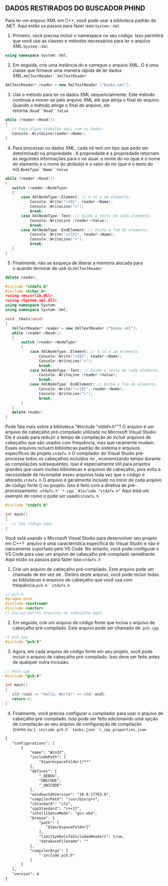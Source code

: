 
## DADOS RESTIRADOS DO BUSCADOR PHIND



Para ler um arquivo XML em C++, você pode usar a biblioteca padrão do .NET. Aqui estão os passos para fazer isso:`System::Xml`

1. Primeiro, você precisa incluir o namespace no seu código. Isso permitirá que você use as classes e métodos necessários para ler o arquivo XML.`System::Xml`


```C++
using namespace System::Xml;

```

2.  Em seguida, crie uma instância do e carregue o arquivo XML. O é uma classe que fornece uma maneira rápida de ler dados XML.`XmlTextReader``XmlTextReader`

```C++
XmlTextReader* reader = new XmlTextReader ("books.xml");
```

3. Use o método para ler os dados XML sequencialmente. Este método continua a mover-se pelo arquivo XML até que atinja o final do arquivo. Quando o método atinge o final do arquivo, ele retorna .`Read``Read``false`

```C++
while (reader->Read())
{
   // Faça algum trabalho aqui com os dados.
   Console::WriteLine(reader->Name);
}

```

4. Para processar os dados XML, cada nó tem um tipo que pode ser determinado na propriedade . A propriedade e a propriedade retornam as seguintes informações para o nó atual: o nome do nó (que é o nome do elemento e o nome do atributo) e o valor do nó (que é o texto do nó).`NodeType``Name``Value`
```C++
while (reader->Read())
{
   switch (reader->NodeType)
   {
       case XmlNodeType::Element: // O nó é um elemento.
           Console::Write("<{0}", reader->Name);
           Console::WriteLine(">");
           break;
       case XmlNodeType::Text: // Exibe o texto em cada elemento.
           Console::WriteLine (reader->Value);
           break;
       case XmlNodeType::EndElement: // Exibe o fim do elemento.
           Console::Write("</{0}", reader->Name);
           Console::WriteLine(">");
           break;
   }
}
```
5. Finalmente, não se esqueça de liberar a memória alocada para o quando terminar de usá-lo.`XmlTextReader`
```C++
delete reader;
```

```C++
#include "stdafx.h"
#include <tchar.h>
#using <mscorlib.dll>
#using <System.xml.dll>
using namespace System;
using namespace System::Xml;

void _tmain(void)
{
   XmlTextReader* reader = new XmlTextReader ("books.xml");
   while (reader->Read())
   {
       switch (reader->NodeType)
       {
           case XmlNodeType::Element: // O nó é um elemento.
               Console::Write("<{0}", reader->Name);
               Console::WriteLine(">");
               break;
           case XmlNodeType::Text: // Exibe o texto em cada elemento.
               Console::WriteLine (reader->Value);
               break;
           case XmlNodeType::EndElement: // Exibe o fim do elemento.
               Console::Write("</{0}", reader->Name);
               Console::WriteLine(">");
               break;
       }
   }
   delete reader;
}
```
Pode fala mais sobre a biblioteca "#include "stdafx.h""?
O arquivo é um arquivo de cabeçalho pré-compilado utilizado no Microsoft Visual Studio. Ele é usado para reduzir o tempo de compilação ao incluir arquivos de cabeçalho que são usados com frequência, mas que raramente mudam. Esses arquivos incluem bibliotecas padrão do sistema e arquivos específicos do projeto.`stdafx.h`
O compilador do Visual Studio pré-processa todos os cabeçalhos incluídos no , economizando tempo durante as compilações subsequentes. Isso é especialmente útil para projetos grandes que usam muitas bibliotecas e arquivos de cabeçalho, pois evita a necessidade de recompilar esses arquivos toda vez que o código é alterado.`stdafx.h`
O arquivo é geralmente incluído no início de cada arquivo de código fonte () no projeto. Isso é feito com a diretiva de pré-processamento .`stdafx.h``*.cpp``#include "stdafx.h"`
Aqui está um exemplo de como o pode ser usado:`stdafx.h`

```C++
#include "stdafx.h"

int main()
{
   // Seu código aqui
}
```
Você está usando o Microsoft Visual Studio para desenvolver seu projeto em C++?
 arquivo é uma característica específica do Visual Studio e não é nativamente suportado pelo VS Code. No entanto, você pode configurar o VS Code para usar um arquivo de cabeçalho pré-compilado semelhante. Aqui estão os passos para fazer isso:`stdafx.h`
1. Crie um arquivo de cabeçalho pré-compilado. Este arquivo pode ser chamado de em vez de . Dentro deste arquivo, você pode incluir todas as bibliotecas e arquivos de cabeçalho que você usa com frequência.`pch.h``stdafx.h`
```C++
// pch.h
#pragma once
#include <iostream>
#include <vector>
// Inclua outros arquivos de cabeçalho aqui
```
2. Em seguida, crie um arquivo de código fonte que inclua o arquivo de cabeçalho pré-compilado. Este arquivo pode ser chamado de .`pch.cpp`

```C++
// pch.cpp
#include "pch.h"
```
3. Agora, em cada arquivo de código fonte em seu projeto, você pode incluir o arquivo de cabeçalho pré-compilado. Isso deve ser feito antes de qualquer outra inclusão.

```C++
// main.cpp
#include "pch.h"

int main()
{
   std::cout << "Hello, World!" << std::endl;
   return 0;
}
```
4. Finalmente, você precisa configurar o compilador para usar o arquivo de cabeçalho pré-compilado. Isso pode ser feito adicionando uma opção de compilação ao seu arquivo de configuração de compilação (como ou ).`-include pch.h``tasks.json``c_cpp_properties.json`
```xml
{
   "configurations": [
       {
           "name": "Win32",
           "includePath": [
               "${workspaceFolder}/**"
           ],
           "defines": [
               "_DEBUG",
               "UNICODE",
               "_UNICODE"
           ],
           "windowsSdkVersion": "10.0.17763.0",
           "compilerPath": "/usr/bin/g++",
           "cStandard": "c11",
           "cppStandard": "c++17",
           "intelliSenseMode": "gcc-x64",
           "browse": {
               "path": [
                  "${workspaceFolder}"
               ],
               "limitSymbolsToIncludedHeaders": true,
               "databaseFilename": ""
           },
           "compilerArgs": [
               "-include pch.h"
           ]
       }
   ],
   "version": 4
}

```
